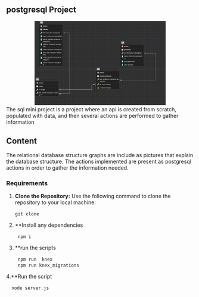 
<article class="markdown-body entry-content container-lg" itemprop="text"><h1 tabindex="-1" dir="auto">

<h1>postgresql Project</h1>
<div align="center">
<img src="/diagrama_relacional.png" style="width:70%;height:30%;" >
</div>
The sql mini project is a project where an api is created from scratch, populated with data, and then several actions are performed to gather information
<h2>Content</h2>
The relational database structure graphs  are include as pictures that explain the database structure.
The actions implemented are present as postgresql actions in order to gather the information needed.
<h3>Requirements</h3>

1. **Clone the Repository:** Use the following command to clone the repository to your local machine:
   ```
   git clone
   ```

2. **Install any dependencies 
   ```
    npm i 
   ```

3. **run the scripts
   ```
    npm run  knex
    npm run knex_migrations
   ```
4.**Run the script
  ```
    node server.js
  ```

    


